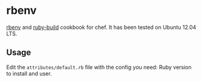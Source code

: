 # rbenv
[rbenv](https://github.com/sstephenson/rbenv) and [ruby-build](https://github.com/sstephenson/ruby-build) cookbook for chef. It has been tested on Ubuntu 12.04 LTS.

## Usage
Edit the `attributes/default.rb` file with the config you need: Ruby version to install and user.
